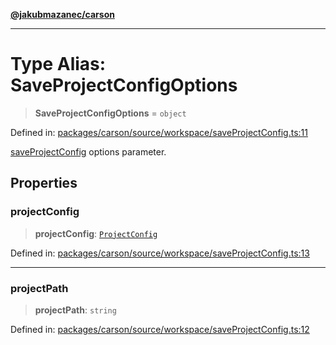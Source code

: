 [**@jakubmazanec/carson**](../README.md)

---

# Type Alias: SaveProjectConfigOptions

> **SaveProjectConfigOptions** = `object`

Defined in:
[packages/carson/source/workspace/saveProjectConfig.ts:11](https://github.com/jakubmazanec/tools/blob/5907d31a071e860d7db8b8a00f698d18fe23e18a/packages/carson/source/workspace/saveProjectConfig.ts#L11)

[saveProjectConfig](../functions/saveProjectConfig.md) options parameter.

## Properties

### projectConfig

> **projectConfig**: [`ProjectConfig`](ProjectConfig.md)

Defined in:
[packages/carson/source/workspace/saveProjectConfig.ts:13](https://github.com/jakubmazanec/tools/blob/5907d31a071e860d7db8b8a00f698d18fe23e18a/packages/carson/source/workspace/saveProjectConfig.ts#L13)

---

### projectPath

> **projectPath**: `string`

Defined in:
[packages/carson/source/workspace/saveProjectConfig.ts:12](https://github.com/jakubmazanec/tools/blob/5907d31a071e860d7db8b8a00f698d18fe23e18a/packages/carson/source/workspace/saveProjectConfig.ts#L12)
